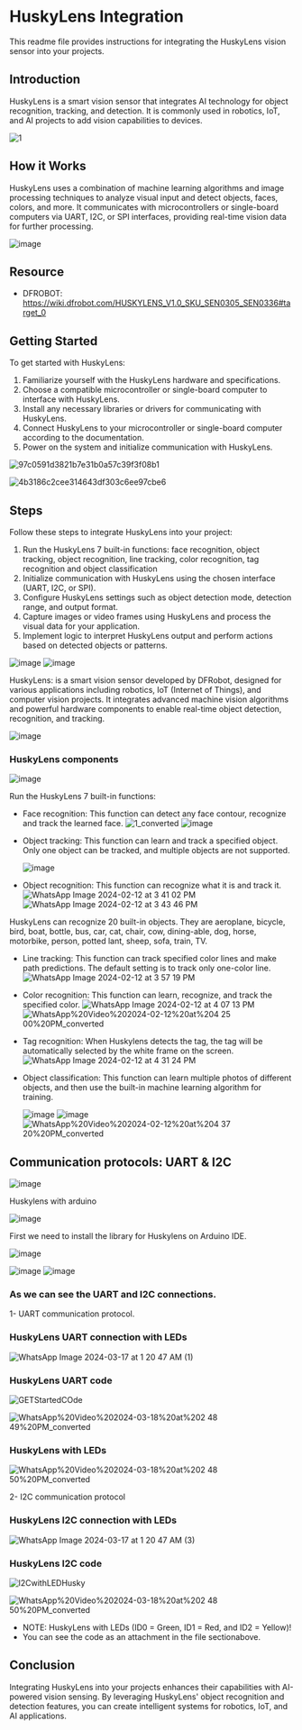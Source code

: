 # HuskyLens Integration

This readme file provides instructions for integrating the HuskyLens vision sensor into your projects.

## Introduction

HuskyLens is a smart vision sensor that integrates AI technology for object recognition, tracking, and detection. It is commonly used in robotics, IoT, and AI projects to add vision capabilities to devices.

![1](https://github.com/ItsRawanMoha/HUSKYLENS/assets/156599594/c7fb11e5-273a-4510-b021-41be591f2b35)


## How it Works

HuskyLens uses a combination of machine learning algorithms and image processing techniques to analyze visual input and detect objects, faces, colors, and more. It communicates with microcontrollers or single-board computers via UART, I2C, or SPI interfaces, providing real-time vision data for further processing.

![image](https://github.com/ItsRawanMoha/HUSKYLENS/assets/156599594/0339ee3e-ffdc-4604-9483-56d0d0ea1f2f)

## Resource

- DFROBOT: https://wiki.dfrobot.com/HUSKYLENS_V1.0_SKU_SEN0305_SEN0336#target_0 


## Getting Started

To get started with HuskyLens:

1. Familiarize yourself with the HuskyLens hardware and specifications.
2. Choose a compatible microcontroller or single-board computer to interface with HuskyLens.
3. Install any necessary libraries or drivers for communicating with HuskyLens.
4. Connect HuskyLens to your microcontroller or single-board computer according to the documentation.
5. Power on the system and initialize communication with HuskyLens.

![97c0591d3821b7e31b0a57c39f3f08b1](https://github.com/ItsRawanMoha/HUSKYLENS/assets/156599594/20c66e26-db47-4186-8d4a-68b03805ab4e)

![4b3186c2cee314643df303c6ee97cbe6](https://github.com/ItsRawanMoha/HUSKYLENS/assets/156599594/f95e64ea-398b-4975-89d5-a828d9955040)

## Steps

Follow these steps to integrate HuskyLens into your project:

1. Run the HuskyLens 7 built-in functions: face recognition, object tracking, object recognition, line tracking, color recognition, tag recognition and object classification
2. Initialize communication with HuskyLens using the chosen interface (UART, I2C, or SPI).
3. Configure HuskyLens settings such as object detection mode, detection range, and output format.
4. Capture images or video frames using HuskyLens and process the visual data for your application.
5. Implement logic to interpret HuskyLens output and perform actions based on detected objects or patterns.

![image](https://github.com/ItsRawanMoha/HUSKYLENS/assets/156599594/d60348a2-3e75-44e6-87d6-3ea31e6bb63c)
![image](https://github.com/ItsRawanMoha/HUSKYLENS/assets/156599594/ed127a0e-770a-4618-90c0-1288e59ac0a5)


HuskyLens: is a smart vision sensor developed by DFRobot, designed for various applications including robotics, IoT (Internet of Things), and computer vision projects. It integrates advanced machine vision algorithms and powerful hardware components to enable real-time object detection, recognition, and tracking.

![image](https://github.com/ItsRawanMoha/HUSKYLENS/assets/156599594/1d8c42d5-05e6-4e20-9810-2285c6d25448)
### HuskyLens components
![image](https://github.com/ItsRawanMoha/HUSKYLENS/assets/156599594/238ea65f-0a08-4f09-abe2-6ab66c60cf0b)

Run the HuskyLens 7 built-in functions:
-	Face recognition: This function can detect any face contour, recognize and track the learned face.
 ![1_converted](https://github.com/ItsRawanMoha/HUSKYLENS/assets/156599594/151426b8-de26-4c4a-90af-93a7918728d0) ![image](https://github.com/ItsRawanMoha/HUSKYLENS/assets/156599594/883f0395-063e-4954-b08f-864d60e5f83c)

-	Object tracking: This function can learn and track a specified object. Only one object can be tracked, and multiple objects are not supported.

 	![image](https://github.com/ItsRawanMoha/HUSKYLENS/assets/156599594/595ab2f6-4302-4733-bfac-34462ac71fba)

-	Object recognition: This function can recognize what it is and track it.
  ![WhatsApp Image 2024-02-12 at 3 41 02 PM](https://github.com/ItsRawanMoha/HUSKYLENS/assets/156599594/b5cbc3ba-ce7c-4615-bcbf-9a79734af76b)
  ![WhatsApp Image 2024-02-12 at 3 43 46 PM](https://github.com/ItsRawanMoha/HUSKYLENS/assets/156599594/b753e514-9a6f-464d-8708-43cd7ecaa27e)

HuskyLens can recognize 20 built-in objects. They are aeroplane, bicycle, bird, boat, bottle, bus, car, cat, chair, cow, dining-able, dog, horse, motorbike, person, potted lant, sheep, sofa, train, TV.

-	Line tracking: This function can track specified color lines and make path predictions. The default setting is to track only one-color line.
  ![WhatsApp Image 2024-02-12 at 3 57 19 PM](https://github.com/ItsRawanMoha/HUSKYLENS/assets/156599594/07828912-b38a-4b62-b59d-005960ac4715)

-	Color recognition: This function can learn, recognize, and track the specified color.
  ![WhatsApp Image 2024-02-12 at 4 07 13 PM](https://github.com/ItsRawanMoha/HUSKYLENS/assets/156599594/922d62b2-cc5a-4ecd-ae0d-83511185de6d)
 	![WhatsApp%20Video%202024-02-12%20at%204 25 00%20PM_converted](https://github.com/ItsRawanMoha/HUSKYLENS/assets/156599594/06a96ad8-f360-481b-a0c6-d18a86470ce9)

-	Tag recognition: When Huskylens detects the tag, the tag will be automatically selected by the white frame on the screen.
  ![WhatsApp Image 2024-02-12 at 4 31 24 PM](https://github.com/ItsRawanMoha/HUSKYLENS/assets/156599594/a21c4d3d-a77a-46da-b75a-1f10ae2baef5)

-	Object classification: This function can learn multiple photos of different objects, and then use the built-in machine learning algorithm for training.

 	![image](https://github.com/ItsRawanMoha/HUSKYLENS/assets/156599594/9407ff50-c767-48ef-914f-dd3dc4e8af38) ![image](https://github.com/ItsRawanMoha/HUSKYLENS/assets/156599594/5424eeb4-1de7-4712-a235-41d59a2b75d0)
  ![WhatsApp%20Video%202024-02-12%20at%204 37 20%20PM_converted](https://github.com/ItsRawanMoha/HUSKYLENS/assets/156599594/c3579e2f-639a-453a-adf2-3ddb6288aeab)
 	

## Communication protocols: UART & I2C

![image](https://github.com/ItsRawanMoha/HUSKYLENS/assets/156599594/46c5786d-643e-4c77-be38-d6b3ef93ba01)

Huskylens with arduino

![image](https://github.com/ItsRawanMoha/HUSKYLENS/assets/156599594/1479df97-5393-4adb-b74c-2912a4932c47)

First we need to install the library for Huskylens on Arduino IDE.

![image](https://github.com/ItsRawanMoha/HUSKYLENS/assets/156599594/735e8d4c-c646-4487-87ce-9f67999c0986)

![image](https://github.com/ItsRawanMoha/HUSKYLENS/assets/156599594/4ef35be3-7160-4acd-b739-1d49a07f62ec) ![image](https://github.com/ItsRawanMoha/HUSKYLENS/assets/156599594/0102c967-0361-4929-8f4c-a3dda3744df7)


### As we can see the UART and I2C connections.

1-	UART communication protocol.

### HuskyLens UART connection with LEDs

![WhatsApp Image 2024-03-17 at 1 20 47 AM (1)](https://github.com/ItsRawanMoha/HUSKYLENS/assets/156599594/153f07af-aa84-4532-aa99-a3f40aa2b747)


### HuskyLens UART code 

![GETStartedCOde](https://github.com/ItsRawanMoha/HUSKYLENS/assets/156599594/d2d3b957-6ed8-485c-b342-47cfb717c659)

![WhatsApp%20Video%202024-03-18%20at%202 48 49%20PM_converted](https://github.com/ItsRawanMoha/HUSKYLENS/assets/156599594/ccc0964e-b2b4-4fda-9b27-32f1b00919e7)


### HuskyLens with LEDs

![WhatsApp%20Video%202024-03-18%20at%202 48 50%20PM_converted](https://github.com/ItsRawanMoha/HUSKYLENS/assets/156599594/1acd5811-899d-4000-961d-7903e455769d)


2-	I2C communication protocol 

### HuskyLens I2C connection with LEDs

![WhatsApp Image 2024-03-17 at 1 20 47 AM (3)](https://github.com/ItsRawanMoha/HUSKYLENS/assets/156599594/a9dac9b0-5a7a-4226-99ef-87bf135b40b4)


### HuskyLens I2C code 

![I2CwithLEDHusky](https://github.com/ItsRawanMoha/HUSKYLENS/assets/156599594/23991686-5ed1-431e-9b60-99b046a8eaa1)

![WhatsApp%20Video%202024-03-18%20at%202 48 50%20PM_converted](https://github.com/ItsRawanMoha/HUSKYLENS/assets/156599594/9e1b1ac7-224f-488c-8255-8da3104f827d)



- NOTE: HuskyLens with LEDs (ID0 = Green, ID1 = Red, and ID2 = Yellow)!
- You can see the code as an attachment in the file sectionabove.


## Conclusion

Integrating HuskyLens into your projects enhances their capabilities with AI-powered vision sensing. By leveraging HuskyLens' object recognition and detection features, you can create intelligent systems for robotics, IoT, and AI applications.
